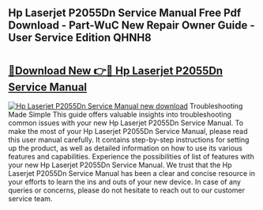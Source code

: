 ## Hp Laserjet P2055Dn Service Manual Free Pdf Download - Part-WuC New Repair Owner Guide - User Service Edition QHNH8

# <h2><a href="http://bc20022.oget.top/?id=Hp+Laserjet+P2055Dn+Service+Manual">🔗Download New 👉🔴 Hp Laserjet P2055Dn Service Manual</a></h2>

[![Hp Laserjet P2055Dn Service Manual new download](https://i.imgur.com/5g1atiW.png)](http://bc20022.oget.top/?id=Hp+Laserjet+P2055Dn+Service+Manual)
Troubleshooting Made Simple This guide offers valuable insights into troubleshooting common issues with your new Hp Laserjet P2055Dn Service Manual. To make the most of your Hp Laserjet P2055Dn Service Manual, please read this user manual carefully. It contains step-by-step instructions for setting up the product, as well as detailed information on how to use its various features and capabilities. Experience the possibilities of list of features with your new Hp Laserjet P2055Dn Service Manual. We trust that the Hp Laserjet P2055Dn Service Manual has been a clear and concise resource in your efforts to learn the ins and outs of your new device. In case of any queries or concerns, please do not hesitate to reach out to our customer service team.
